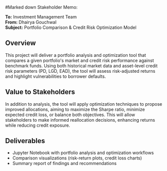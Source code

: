 #Marked down Stakeholder Memo:

**To:** Investment Management Team  
**From:** Dhairya Gouchwal  
**Subject:** Portfolio Comparison & Credit Risk Optimization Model  

## Overview
This project will deliver a portfolio analysis and optimization tool that compares a given portfolio's market and credit risk performance against 
benchmark funds. Using both historical market data and asset-level credit risk parameters (PD, LGD, EAD), the tool will assess risk-adjusted returns and
highlight vulnerabilities to borrower defaults.

## Value to Stakeholders
In addition to analysis, the tool will apply optimization techniques to propose improved allocations, aiming to maximize the Sharpe ratio, minimize 
expected credit loss, or balance both objectives. This will allow stakeholders to make informed reallocation decisions, enhancing returns while reducing 
credit exposure.

## Deliverables
- Jupyter Notebook with portfolio analysis and optimization workflows  
- Comparison visualizations (risk-return plots, credit loss charts)  
- Summary report of findings and recommendations  

